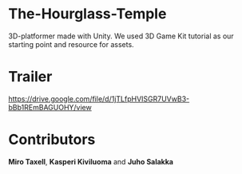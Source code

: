 # The-Hourglass-Temple
3D-platformer made with Unity. We used 3D Game Kit tutorial as our starting point and resource for assets.

# Trailer #
https://drive.google.com/file/d/1jTLfpHVISGR7UVwB3-bBb1REmBAGUOHY/view


# Contributors
**Miro Taxell**, **Kasperi Kiviluoma** and **Juho Salakka**
